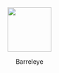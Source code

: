 

<div align="center">
  <img src="https://github.com/user-attachments/assets/09cb4f0e-1bcf-4dfc-8b33-59299f3fc88c" width="100px"></img>
  <p>Barreleye</p>
</div>


